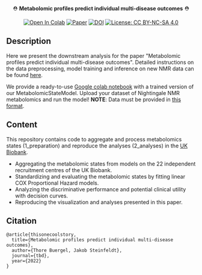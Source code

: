 <div align="center">

⛑ **Metabolomic profiles predict individual multi-disease outcomes** ⛑

[comment]: <> (<!--)

[![Open In Colab](https://colab.research.google.com/assets/colab-badge.svg)](https://colab.research.google.com/github/thbuerg/MetabolomicsCommonDiseases/blob/main/analysis/examples/MetabolomicsInference.ipynb)
[![Paper](https://img.shields.io/badge/Paper-Nature%20Medicine-red)](https://www.nature.com/articles/s41591-022-01980-3)
[![DOI](https://zenodo.org/badge/DOI/10.5281/zenodo.6200202.svg)](https://doi.org/10.5281/zenodo.6200202)
[![License: CC BY-NC-SA 4.0](https://img.shields.io/badge/License-CC_BY--NC--SA_4.0-lightgrey.svg)](https://creativecommons.org/licenses/by-nc-sa/4.0/)

[comment]: <> (-->)

</div>

## Description   
Here we present the downstream analysis for the paper "Metabolomic profiles predict individual multi-disease outcomes". Detailed instructions on the data preprocessing, model training and inference on new NMR data can be found [here](https://github.com/thbuerg/MetabolomicsCommonDiseases).

We provide a ready-to-use [Google colab notebook](https://colab.research.google.com/github/thbuerg/MetabolomicsCommonDiseases/blob/main/analysis/examples/MetabolomicsInference.ipynb) with a trained version of our MetabolomicStateModel. Upload your dataset of Nightingale NMR metabolomics and run the model!
**NOTE**: Data must be provided in [this format](https://github.com/thbuerg/MetabolomicsCommonDiseases/blob/main/analysis/examples/sample.csv).

## Content
This repository contains code to aggregate and process metabolomics states (1_preparation) and reproduce the analyses (2_analyses) in the [UK Biobank](https://www.ukbiobank.ac.uk/).

- Aggregating the metabolomic states from models on the 22 independent recruitment centres of the UK Biobank.
- Standardizing and evaluating the metabolomic states by fitting linear COX Proportional Hazard models.
- Analyzing the discriminative performance and potential clinical utility with decision curves.
- Reproducing the visualization and analyses presented in this paper. 

## Citation   
```
@article{thisonecoolstory,
  title={Metabolomic profiles predict individual multi-disease outcomes},
  author={Thore Buergel, Jakob Steinfeldt},
  journal={tbd},
  year={2022}
}
```  

